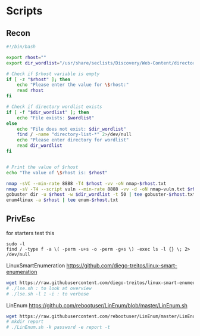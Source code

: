 # Scripts 
## Recon
```bash
#!/bin/bash

export rhost=""
export dir_wordlist="/usr/share/seclists/Discovery/Web-Content/directory-list-2.3-medium.txt"

# Check if $rhost variable is empty
if [ -z "$rhost" ]; then
    echo "Please enter the value for \$rhost:"
    read rhost
fi

# Check if directory wordlist exists
if [ -f "$dir_wordlist" ]; then
    echo "File exists: $wordlist"
else
    echo "File does not exist: $dir_wordlist"
    find / -name "directory-list-*" 2>/dev/null
    echo "Please enter directory for wordlist"
    read dir_wordlist
fi


# Print the value of $rhost
echo "The value of \$rhost is: $rhost"

nmap -sVC --min-rate 8888 -T4 $rhost -vv -oN nmap-$rhost.txt
nmap -sV -T4 --script vuln --min-rate 8888 -vv -d -oN nmap-vuln.txt $rhost
gobuster dir -u $rhost -w $dir_wordlist -t 50 | tee gobuster-$rhost.txt
enum4linux -a $rhost | tee enum-$rhost.txt
```

## PrivEsc

for starters test this
```
sudo -l
find / -type f -a \( -perm -u+s -o -perm -g+s \) -exec ls -l {} \; 2> /dev/null
```

LinuxSmartEnumeration 
https://github.com/diego-treitos/linux-smart-enumeration
```bash
wget https://raw.githubusercontent.com/diego-treitos/linux-smart-enumeration/master/lse.sh; chmod +x ./lse.sh
# ./lse.sh : to look at overview
# ./lse.sh -l 1 -i : to verbose
```

LinEnum
https://github.com/rebootuser/LinEnum/blob/master/LinEnum.sh
```bash 
wget https://raw.githubusercontent.com/rebootuser/LinEnum/master/LinEnum.sh
# mkdir report
# ./LinEnum.sh -k password -e report -t
```

